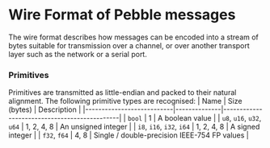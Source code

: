 # Wire Format of Pebble messages
The wire format describes how messages can be encoded into a stream of bytes suitable for transmission over a
channel, or over another transport layer such as the network or a serial port.

### Primitives
Primitives are transmitted as little-endian and packed to their natural alignment. The following primitive types
are recognised:
| Name                      | Size (bytes) | Description                                  |
|---------------------------|--------------|----------------------------------------------|
| `bool`                    | 1            | A boolean value                              |
| `u8`, `u16`, `u32`, `u64` | 1, 2, 4, 8   | An unsigned integer                          |
| `i8`, `i16`, `i32`, `i64` | 1, 2, 4, 8   | A signed integer                             |
| `f32`, `f64`              | 4, 8         | Single / double-precision IEEE-754 FP values |
